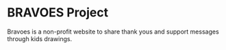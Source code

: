 # BRAVOES Project

Bravoes is a non-profit website to share thank yous and support messages through kids drawings.
